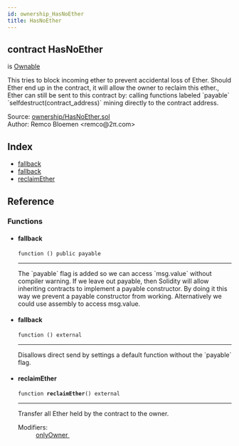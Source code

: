 ```yaml
---
id: ownership_HasNoEther
title: HasNoEther
---
```


<div class="contract-doc"><div class="contract"><h2 class="contract-header"><span class="contract-kind">contract</span> HasNoEther</h2><p class="base-contracts"><span>is</span> <a href="ownership_Ownable.html">Ownable</a></p><p class="description">This tries to block incoming ether to prevent accidental loss of Ether. Should Ether end up in the contract, it will allow the owner to reclaim this ether., Ether can still be sent to this contract by: calling functions labeled `payable` `selfdestruct(contract_address)` mining directly to the contract address.</p><div class="source">Source: <a href="https://github.com/OpenZeppelin/zeppelin-solidity/blob/v1.10.0/contracts/ownership/HasNoEther.sol" target="_blank">ownership/HasNoEther.sol</a></div><div class="author">Author: Remco Bloemen &lt;remco@2π.com&gt;</div></div><div class="index"><h2>Index</h2><ul><li><a href="ownership_HasNoEther.html#">fallback</a></li><li><a href="ownership_HasNoEther.html#">fallback</a></li><li><a href="ownership_HasNoEther.html#reclaimEther">reclaimEther</a></li></ul></div><div class="reference"><h2>Reference</h2><div class="functions"><h3>Functions</h3><ul><li><div class="item function"><span id="fallback" class="anchor-marker"></span><h4 class="name">fallback</h4><div class="body"><code class="signature">function <strong></strong><span>() </span><span>public </span><span>payable </span></code><hr/><div class="description"><p>The `payable` flag is added so we can access `msg.value` without compiler warning. If we leave out payable, then Solidity will allow inheriting contracts to implement a payable constructor. By doing it this way we prevent a payable constructor from working. Alternatively we could use assembly to access msg.value.</p></div></div></div></li><li><div class="item function"><span id="fallback" class="anchor-marker"></span><h4 class="name">fallback</h4><div class="body"><code class="signature">function <strong></strong><span>() </span><span>external </span></code><hr/><div class="description"><p>Disallows direct send by settings a default function without the `payable` flag.</p></div></div></div></li><li><div class="item function"><span id="reclaimEther" class="anchor-marker"></span><h4 class="name">reclaimEther</h4><div class="body"><code class="signature">function <strong>reclaimEther</strong><span>() </span><span>external </span></code><hr/><div class="description"><p>Transfer all Ether held by the contract to the owner.</p></div><dl><dt><span class="label-modifiers">Modifiers:</span></dt><dd><a href="ownership_Ownable.html#onlyOwner">onlyOwner </a></dd></dl></div></div></li></ul></div></div></div>
